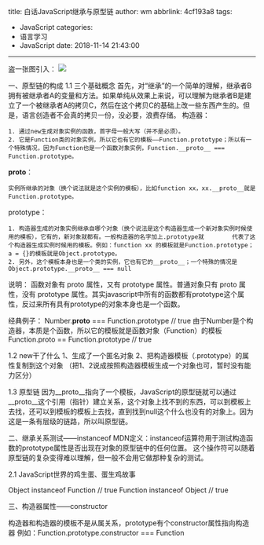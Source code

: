title: 白话JavaScript继承与原型链
author: wm
abbrlink: 4cf193a8
tags:
  - JavaScript
categories:
  - 语言学习
  - JavaScript
date: 2018-11-14 21:43:00
---
盗一张图引入：
![](http://www.shangkongjian.cn/18-11-14/56847459.jpg)

一、原型链的构成
1.1 三个基础概念
首先，对“继承”的一个简单的理解，继承者B拥有被继承者A的变量和方法。如果单纯从效果上来说，可以理解为继承者B是建立了一个被继承者A的拷贝C，然后在这个拷贝C的基础上改一些东西产生的。但是，语言创造者不会真的拷贝一份，没必要，浪费存储。
构造器：

    1. 通过new生成对象实例的函数，首字母一般大写（并不是必须）。
    2. 它是Function类的对象实例，所以它也有它的模板——Function.prototype；所以有一个特殊情况，因为Function也是一个函数对象实例，Function.__proto__ ===             Function.prototype。
__proto__：

    实例所继承的对象（换个说法就是这个实例的模板），比如function xx，xx.__proto__就是Function.prototype。
prototype：

    1. 构造器生成的对象实例继承自哪个对象（换个说法是这个构造器生成一个新对象实例时候使用的模板），它有的，新对象就都有。一般构造器的名字加上.prototype就        代表了这个构造器生成实例时候用的模板。例如：function xx 的模板就是Function.prototype；a = {}的模板就是Object.prototype。
    2. 另外，这个模板本身也是一个类的实例，它也有它的__proto__；一个特殊的情况是Object.prototype.__proto__ === null

说明：
函数对象有 proto 属性，又有 prototype 属性。普通对象只有 proto 属性，没有 prototype 属性。其实javascript中所有的函数都有prototype这个属性，反过来所有具有prototype的对象本身也是一个函数。

经典例子：
Number.__proto__ === Function.prototype   // true   由于Number是个构造器，本质是个函数，所以它的模板就是函数对象（Function）的模板
Function.proto == Function.prototype    // true    

1.2 new干了什么
1、生成了一个匿名对象
2、把构造器模板（.prototype）的属性复制到这个对象
（把1、2说成按照构造器模板生成一个对象也可，暂时没有能力区分）

1.3 原型链
因为__proto__指向了一个模板，JavaScript的原型链就可以通过__proto__这个引用（指针）建立关系，这个对象上找不到的东西，可以到模板上去找，还可以到模板的模板上去找，直到找到null这个什么也没有的对象上。因为这是一条有层级的链路，所以叫原型链。

二、继承关系测试——instanceof 
MDN定义：instanceof运算符用于测试构造函数的prototype属性是否出现在对象的原型链中的任何位置。
这个操作符可以随着原型链的复杂变得难以理解，但一般不会用它做那种复杂的测试。

2.1 JavaScript世界的鸡生蛋、蛋生鸡故事

Object instanceof Function    // true
Function instanceof Object    // true

三、构造器属性——constructor

构造器和构造器的模板不是从属关系，prototype有个constructor属性指向构造器
例如：Function.prototype.constructor === Function

